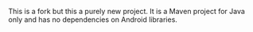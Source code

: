This is a fork but this a purely new project.
It is a Maven project for Java only and has no dependencies on Android libraries.